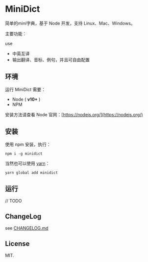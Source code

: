 # MiniDict

简单的mini字典，基于 Node 开发，支持 Linux、Mac、Windows。

主要功能：

use
- 中英互译
- 输出翻译、音标、例句，并且可自由配置

## 环境

运行 MiniDict 需要：

- Node ( **v10+** )
- NPM

安装方法请查看 Node 官网：[https://nodejs.org/](https://nodejs.org/)

## 安装

使用 npm 安装，执行：

```shell
npm i -g minidict
```

当然也可以使用 [yarn](https://yarnpkg.com)：

```shell
yarn global add minidict
```

## 运行

// TODO

## ChangeLog

see [CHANGELOG.md](./CHANGELOG.md)

## License

MIT.

